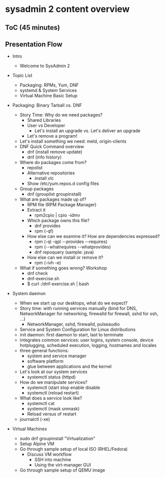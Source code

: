 # sysadmin 2 content overview

## ToC (45 minutes)

## Presentation Flow

* Intro
  * Welcome to SysAdmin 2

* Topic List
  * Packaging: RPMs, Yum, DNF
  * systemd & System Services
  * Virtual Machine Basic Setup

* Packaging: Binary Tarball vs. DNF
  * Story Time: Why do we need packages?
    * Shared Libraries
    * User vs Developer
      * Let's install an upgrade vs. Let's deliver an upgrade
    * Let's remove a program!
  * Let's install something we need: meld, origin-clients
  * DNF Quick Command overview
    * dnf (install remove update)
    * dnf (info history)
  * Where do packages come from?
    * repolist
    * Alternative repositories
      * install vlc
    * Show /etc/yum.repos.d config files
  * Group packages
    * dnf (grouplist groupinstall)
  * What are packages made up of?
    * RPM file (RPM Package Manager)
    * Extract it
      * rpm2cpio | cpio -idmv
    * Which package owns this file?
      * dnf provides
      * rpm (-qf)
    * How else can we examine it? How are dependencies expressed?
      * rpm (-ql -qpl --provides --requires)
      * rpm (--whatrequires --whatprovides)
      * dnf repoquery (sample: java)
    * How else can we install or remove it?
      * rpm (-ivh -e)
  * What if something goes wrong? Workshop
    * dnf check
    * dnf-exercise.sh
    * $ curl <ip-address>:<port>/dnf-exercise.sh | bash
* System daemon
  * When we start up our desktops, what do we expect?
  * Story time: with running services manually (bind for DNS, NetworkManager for networking, firewalld for firewall, sshd for ssh, ...)
    * NetworkManager, sshd, firewalld, pulseaudio
  * Service and System Configuration for Linux distributions
  * init daemon: first daemon to start, last to terminate
  * integrates common services: user logins, system console, device hotplugging, scheduled execution, logging, hostnames and locales
  * three general functions:
    * system and service manager
    * software platform
    * glue between applications and the kernel
  * Let's look at our system services
    * systemctl status
  (httpd)
  * How do we manipulate services?
    * systemctl (start stop enable disable
    * systemctl (reload restart)
  * What does a service look like?
    * systemctl cat
    * systemctl (mask unmask)
    * Reload versus of restart
  * journalctl (-xe)
* Virtual Machines
  * sudo dnf groupinstall "Virtualization"
  * Setup Alpine VM
  * Go through sample setup of local ISO (RHEL/Fedora) 
    * Discuss VM workflow
      * SSH into machine
      * Using the virt-manager GUI
  * Go through sample setup of QEMU image